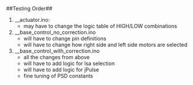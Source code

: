 ##Testing Order##

  1. __actuator.ino: 
     * may have to change the logic table of HIGH/LOW combinations
  2. __base_control_no_correction.ino
     * will have to change pin definitions
     * will have to change how right side and left side motors are selected
  3. __base_control_with_correction.ino
     * all the changes from above
     * will have to add logic for lsa selection
     * will have to add logic for jPulse
     * fine tuning of PSD constants
